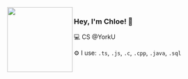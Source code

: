 

<img align="left" src="https://github.com/user-attachments/assets/9133b0fe-7d0f-454b-b0ab-8eaa96b908d4" width="150"/> 

### Hey, I'm Chloe! 👋  
<p>💻 CS @YorkU</p>
<p>⚙️ I use: <code>.ts</code>, <code>.js</code>, <code>.c</code>, <code>.cpp</code>, <code>.java</code>, <code>.sql</code>
